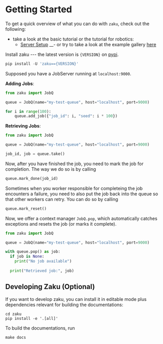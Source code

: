 # Getting Started

To get a quick overview of what you can do with `zaku`, check out the following:

- take a look at the basic tutorial or the tutorial for robotics:
  - [Server Setup](tutorials/server_setup.md)
__- or try to take a look at the example gallery [here](examples/01_simple_queue)

Install zaku --- the latest version is `{VERSION}` on [pypi](https://pypi.org/project/zaku/{VERSION}/).

```python
pip install -U 'zaku=={VERSION}'
```

Supposed you have a JobServer running at `localhost:9000`. 

**Adding Jobs**:
```python
from zaku import JobQ

queue = JobQ(name="my-test-queue", host="localhost", port=9000)

for i in range(100):
    queue.add_job({"job_id": i, "seed": i * 100})
```

**Retrieving Jobs**: 
```python
from zaku import JobQ

queue = JobQ(name="my-test-queue", host="localhost", port=9000)

job_id, job = queue.take()
```

Now, after you have finished the job, you need to mark the job for completion. The way we do so is by calling

```python
queue.mark_done(job_id)
```

Sometimes when you worker responsible for completeing the job encounters a failure, you need to also put the job back into the queue so that other workers can retry. You can do so by calling

```python
queue.mark_reset()
```

Now, we offer a context manager `JobQ.pop`, which automatically catches exceptions and resets the job (or marks it complete).

```python
from zaku import JobQ

queue = JobQ(name="my-test-queue", host="localhost", port=9000)

with queue.pop() as job:
  if job is None:
    print("No job available")
      
  print("Retrieved job:", job)
```

## Developing Zaku (Optional)

If you want to develop zaku, you can install it in editable mode plus dependencies
relevant for building the documentations:
```shell
cd zaku
pip install -e '.[all]'
```
To build the documentations, run
```shell
make docs
```

